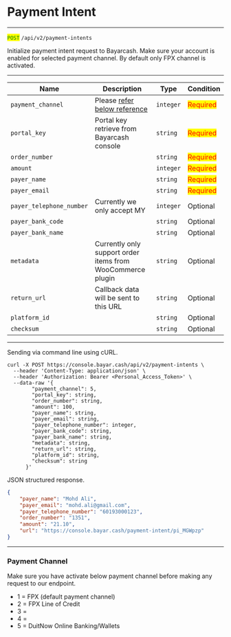 # Payment Intent

***

<mark style="color:green;">`POST`</mark> `/api/v2/payment-intents`&#x20;



Initialize payment intent request to Bayarcash. Make sure your account is enabled for selected payment channel. By default only FPX channel is activated.



***

<table data-full-width="true"><thead><tr><th>Name</th><th>Description</th><th>Type</th><th>Condition</th></tr></thead><tbody><tr><td><code>payment_channel</code></td><td>Please <a href="https://api.webimpian.support/bayarcash/transaction/initialize-payment#payment-channel">refer below reference</a></td><td><code>integer</code></td><td><mark style="color:red;">Required</mark></td></tr><tr><td><code>portal_key</code></td><td>Portal key retrieve from Bayarcash console</td><td><code>string</code></td><td><mark style="color:red;">Required</mark></td></tr><tr><td><code>order_number</code></td><td></td><td><code>string</code></td><td><mark style="color:red;">Required</mark></td></tr><tr><td><code>amount</code></td><td></td><td><code>integer</code></td><td><mark style="color:red;">Required</mark></td></tr><tr><td><code>payer_name</code></td><td></td><td><code>string</code></td><td><mark style="color:red;">Required</mark></td></tr><tr><td><code>payer_email</code></td><td></td><td><code>string</code></td><td><mark style="color:red;">Required</mark></td></tr><tr><td><code>payer_telephone_number</code></td><td>Currently we only accept MY</td><td><code>integer</code></td><td>Optional</td></tr><tr><td><code>payer_bank_code</code></td><td></td><td><code>string</code></td><td>Optional</td></tr><tr><td><code>payer_bank_name</code></td><td></td><td><code>string</code></td><td>Optional</td></tr><tr><td><code>metadata</code></td><td>Currently only support order items from WooCommerce plugin</td><td><code>string</code></td><td>Optional</td></tr><tr><td><code>return_url</code></td><td>Callback data will be sent to this URL</td><td><code>string</code></td><td>Optional</td></tr><tr><td><code>platform_id</code></td><td></td><td><code>string</code></td><td>Optional</td></tr><tr><td><code>checksum</code></td><td></td><td><code>string</code></td><td>Optional</td></tr></tbody></table>

***



Sending via command line using cURL.



```markup
curl -X POST https://console.bayar.cash/api/v2/payment-intents \
  --header 'Content-Type: application/json' \
  --header 'Authorization: Bearer <Personal_Access_Token>' \
  --data-raw '{
        "payment_channel": 5,
        "portal_key": string,
        "order_number": string,
        "amount": 100,
        "payer_name": string,
        "payer_email": string,
        "payer_telephone_number": integer,
        "payer_bank_code": string,
        "payer_bank_name": string,
        "metadata": string,
        "return_url": string,
        "platform_id": string,
        "checksum": string
      }'
```



JSON structured response.



```json
{
    "payer_name": "Mohd Ali",
    "payer_email": "mohd.ali@gmail.com",
    "payer_telephone_number": "60193000123",
    "order_number": "1351",
    "amount": "21.10",
    "url": "https://console.bayar.cash/payment-intent/pi_MGWpzp"
}
```



***

### Payment Channel

Make sure you have activate below payment channel before making any request to our endpoint.

* 1 = FPX (default payment channel)
* 2 = FPX Line of Credit
* 3 =
* 4 =
* 5 = DuitNow Online Banking/Wallets

